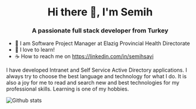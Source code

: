 <h1 align="center">Hi there 👋, I'm Semih</h1>
<h3 align="center">A passionate full stack developer from Turkey</h3>

- 🔭 I am Software Project Manager at Elazig Provincial Health Directorate
- 📖 I love to learn!
- ☕ How to reach me on https://linkedin.com/in/semihsayi

I have developed Intranet and Self Service Active Directory applications. I always try to choose the best language and technology for what I do. It is also a joy for me to read and search new and best technologies for my professional skills. Learning is one of my hobbies. 

![Github stats](https://github-readme-stats.vercel.app/api?username=semihsayi&theme=dark&show_icons=true&count_private=true)
